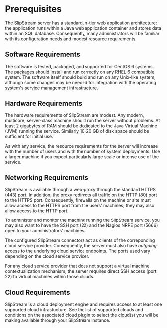 
# Prerequisites

The SlipStream server has a standard, n-tier web application
architecture: the application runs within a Java web application
container and stores data within an SQL database.  Consequently, many
administrators will be familiar with its configuration needs and
modest resource requirements.

## Software Requirements

The software is tested, packaged, and supported for CentOS 6 systems.
The packages should install and run correctly on any RHEL 6 compatible
system.  The software itself should build and run on any Unix-like
system, although some changes may be needed for integration with the
operating system's service management infrastructure.

## Hardware Requirements

The hardware requirements of SlipStream are modest.  Any modern,
multicore, server-class machine should run the server without
problems.  At least 2 gigabytes of RAM should be dedicated to the Java
Virtual Machine (JVM) running the service.  Similarly 10-20 GB of disk
space should be sufficient for initial use.

As with any service, the resource requirements for the server will
increase with the number of users and with the number of system
deployments.  Use a larger machine if you expect particularly large
scale or intense use of the service.

## Networking Requirements

SlipStream is available through a web-proxy through the standard HTTPS
(443) port.  In addition, the proxy redirects all traffic on the HTTP
(80) port to the HTTPS port.  Consequently, firewalls on the machine
or site must allow access to the HTTPS port from the users' machines;
they may also allow access to the HTTP port.

To administer and monitor the machine running the SlipStream service,
you may also want to have the SSH port (22) and the Nagios NRPE
port (5666) open to your administrators' machines.

The configured SlipStream connectors act as clients of the
correponding cloud service provider.  Consequently, the server must
also have _outgoing_ access to the underlying cloud service endpoints.
The ports used vary depending on the cloud service provider.

For any cloud service provider that does not support a virtual machine
contextualization mechanism, the server requires direct SSH access
(port 22) to virtual machines within those clouds.

## Cloud Requirements

SlipStream is a cloud deployment engine and requires access to at
least one supported cloud infrastucture.  See the list of supported
clouds and conditions on the associated cloud plugin to select the
cloud(s) you will be making available through your SlipStream
instance.

